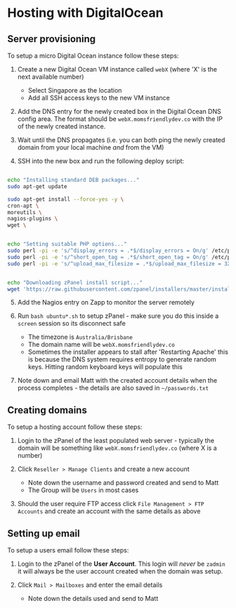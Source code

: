 Hosting with DigitalOcean
=========================

Server provisioning
-------------------
To setup a micro Digital Ocean instance follow these steps:

1. Create a new Digital Ocean VM instance called `webX` (where 'X' is the next available number)
	* Select Singapore as the location
	* Add all SSH access keys to the new VM instance

2. Add the DNS entry for the newly created box in the Digital Ocean DNS config area. The format should be `webX.momsfriendlydev.co` with the IP of the newly created instance.

3. Wait until the DNS propagates (i.e. you can both ping the newly created domain from your local machine *and* from the VM)

4. SSH into the new box and run the following deploy script:

```bash

echo "Installing standard DEB packages..."
sudo apt-get update

sudo apt-get install --force-yes -y \
cron-apt \
moreutils \
nagios-plugins \
wget \


echo "Setting suitable PHP options..."
sudo perl -pi -e 's/^display_errors = .*$/display_errors = On/g' /etc/php5/apache2/php.ini
sudo perl -pi -e 's/^short_open_tag = .*$/short_open_tag = On/g' /etc/php5/apache2/php.ini
sudo perl -pi -e 's/^upload_max_filesize = .*$/upload_max_filesize = 32M/g' /etc/php5/apache2/php.ini


echo "Downloading zPanel install script..."
wget 'https://raw.githubusercontent.com/zpanel/installers/master/install/beta/Ubuntu-14_04-LTS/ubuntu-14.04-LTS-apache2.4.9-php5.5.14.sh'
```

5. Add the Nagios entry on Zapp to monitor the server remotely

6. Run `bash ubuntu*.sh` to setup zPanel - make sure you do this inside a `screen` session so its disconnect safe
	* The timezone is `Australia/Brisbane`
	* The domain name will be `webX.momsfriendlydev.co`
	* Sometimes the installer appears to stall after 'Restarting Apache' this is because the DNS system requires entropy to generate random keys. Hitting random keyboard keys will populate this

7. Note down and email Matt with the created account details when the process completes - the details are also saved in `~/passwords.txt`


Creating domains
----------------
To setup a hosting account follow these steps:

1. Login to the zPanel of the least populated web server - typically the domain will be something like `webX.momsfriendlydev.co` (where X is a number)

2. Click `Reseller > Manage Clients` and create a new account
	* Note down the username and password created and send to Matt
	* The Group will be `Users` in most cases

3. Should the user require FTP access click `File Management > FTP Accounts` and create an account with the same details as above


Setting up email
----------------
To setup a users email follow these steps:

1. Login to the zPanel of the **User Account**. This login will *never* be `zadmin` it will always be the user account created when the domain was setup.

2. Click `Mail > Mailboxes` and enter the email details
	* Note down the details used and send to Matt
